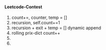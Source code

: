 #### Leetcode-Contest
1. count+=, counter, temp = []
2. recursion, self.count+=1
3. recursion + exit + temp = [] dynamic append
4. rolling prix-dict count++
5.
6.
